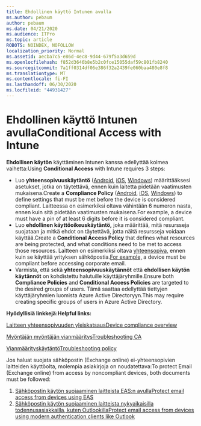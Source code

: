 ```yaml
---
title: Ehdollinen käyttö Intunen avulla
ms.author: pebaum
author: pebaum
ms.date: 04/21/2020
ms.audience: ITPro
ms.topic: article
ROBOTS: NOINDEX, NOFOLLOW
localization_priority: Normal
ms.assetid: aecba7c5-e86d-4ec8-9d44-679f5a3d659d
ms.openlocfilehash: f852d3646b8e5b2c0fce15055daf59c801fb8240
ms.sourcegitcommit: 7a1ff0314df06e386f32a2439fe060baa480e8f8
ms.translationtype: MT
ms.contentlocale: fi-FI
ms.lasthandoff: 06/30/2020
ms.locfileid: "44931427"
---
```

# <a name="conditional-access-with-intune"></a><span data-ttu-id="97dcb-102">Ehdollinen käyttö Intunen avulla</span><span class="sxs-lookup"><span data-stu-id="97dcb-102">Conditional Access with Intune</span></span>

<span data-ttu-id="97dcb-103">**Ehdollisen käytön** käyttäminen Intunen kanssa edellyttää kolmea vaihetta:</span><span class="sxs-lookup"><span data-stu-id="97dcb-103">Using  **Conditional Access**  with Intune requires 3 steps:</span></span>

- <span data-ttu-id="97dcb-104">Luo **yhteensopivuuskäytäntö** ([Android](https://docs.microsoft.com/intune/compliance-policy-create-android), [iOS](https://docs.microsoft.com/intune/compliance-policy-create-ios), [Windows](https://docs.microsoft.com//intune/compliance-policy-create-windows)) määrittääksesi asetukset, jotka on täytettävä, ennen kuin laitetta pidetään vaatimusten mukaisena.</span><span class="sxs-lookup"><span data-stu-id="97dcb-104">Create a  **Compliance Policy**  ([Android](https://docs.microsoft.com/intune/compliance-policy-create-android),  [iOS](https://docs.microsoft.com/intune/compliance-policy-create-ios),  [Windows](https://docs.microsoft.com//intune/compliance-policy-create-windows)) to define settings that must be met before the device is considered compliant.</span></span> <span data-ttu-id="97dcb-105">Laitteessa on esimerkiksi oltava vähintään 6 numeron nasta, ennen kuin sitä pidetään vaatimusten mukaisena.</span><span class="sxs-lookup"><span data-stu-id="97dcb-105">For example, a device must have a pin of at least 6 digits before it is considered compliant.</span></span>
- <span data-ttu-id="97dcb-106">Luo **ehdollinen käyttöoikeuskäytäntö,** joka määrittää, mitä resursseja suojataan ja mitkä ehdot on täytettävä, jotta näitä resursseja voidaan käyttää.</span><span class="sxs-lookup"><span data-stu-id="97dcb-106">Create a **Conditional Access Policy**  that defines what resources are being protected, and what conditions need to be met to access those resources.</span></span>  <span data-ttu-id="97dcb-107">Laitteen on esimerkiksi oltava [yhteensopiva,](https://docs.microsoft.com/intune/tutorial-protect-email-on-unmanaged-devices#create-conditional-access-policies) ennen kuin se käyttää yrityksen sähköpostia.</span><span class="sxs-lookup"><span data-stu-id="97dcb-107">[For example,](https://docs.microsoft.com/intune/tutorial-protect-email-on-unmanaged-devices#create-conditional-access-policies)  a device must be compliant before accessing corporate email.</span></span>
- <span data-ttu-id="97dcb-108">Varmista, että sekä **yhteensopivuuskäytännöt** että **ehdollisen käytön käytännöt** on kohdistettu halutuille käyttäjäryhmille.</span><span class="sxs-lookup"><span data-stu-id="97dcb-108">Ensure both **Compliance Policies**  and  **Conditional Access Policies**  are targeted to the desired groups of users.</span></span> <span data-ttu-id="97dcb-109">Tämä saattaa edellyttää tiettyjen käyttäjäryhmien luomista Azure Active Directoryyn.</span><span class="sxs-lookup"><span data-stu-id="97dcb-109">This may require creating specific groups of users in Azure Active Directory.</span></span>

<span data-ttu-id="97dcb-110">**Hyödyllisiä linkkejä:**</span><span class="sxs-lookup"><span data-stu-id="97dcb-110">**Helpful links:**</span></span>

[<span data-ttu-id="97dcb-111">Laitteen yhteensopivuuden yleiskatsaus</span><span class="sxs-lookup"><span data-stu-id="97dcb-111">Device compliance overview</span></span>](https://docs.microsoft.com/intune/device-compliance-get-started)

[<span data-ttu-id="97dcb-112">Myöntäjän myöntäjän vianmääritys</span><span class="sxs-lookup"><span data-stu-id="97dcb-112">Troubleshooting CA</span></span>](https://docs.microsoft.com/intune/troubleshoot-conditional-access)

[<span data-ttu-id="97dcb-113">Vianmäärityskäytäntö</span><span class="sxs-lookup"><span data-stu-id="97dcb-113">Troubleshooting policy</span></span>](https://docs.microsoft.com/intune/troubleshoot-policies-in-microsoft-intune)

<span data-ttu-id="97dcb-114">Jos haluat suojata sähköpostin (Exchange online) ei-yhteensopivien laitteiden käyttöolta, molempia asiakirjoja on noudatettava:</span><span class="sxs-lookup"><span data-stu-id="97dcb-114">To protect Email (Exchange online) from access by noncompliant devices, both documents must be followed:</span></span>

1. [<span data-ttu-id="97dcb-115">Sähköpostin käytön suojaaminen laitteista EAS:n avulla</span><span class="sxs-lookup"><span data-stu-id="97dcb-115">Protect email access from devices using EAS</span></span>](https://docs.microsoft.com/intune/tutorial-protect-email-on-unmanaged-devices)
2. [<span data-ttu-id="97dcb-116">Sähköpostin käytön suojaaminen laitteista nykyaikaisilla todennusasiakkailla, kuten Outlookilla</span><span class="sxs-lookup"><span data-stu-id="97dcb-116">Protect email access from devices using modern authentication clients like Outlook</span></span>](https://docs.microsoft.com/intune/tutorial-protect-email-on-enrolled-devices)